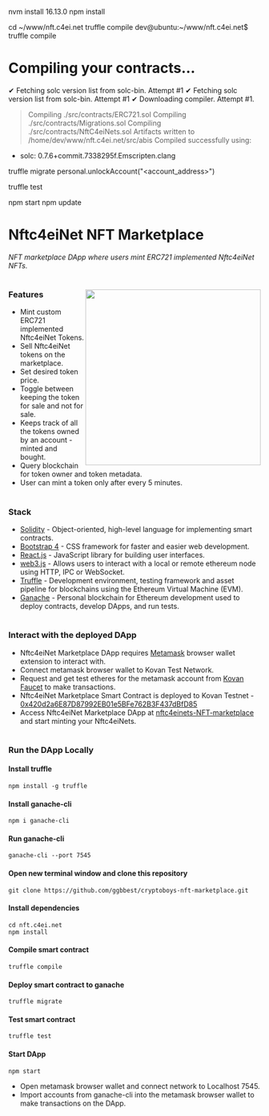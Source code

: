nvm install 16.13.0
npm install

cd ~/www/nft.c4ei.net
truffle compile
dev@ubuntu:~/www/nft.c4ei.net$ truffle compile

Compiling your contracts...
===========================
✔ Fetching solc version list from solc-bin. Attempt #1
✔ Fetching solc version list from solc-bin. Attempt #1
✔ Downloading compiler. Attempt #1.
> Compiling ./src/contracts/ERC721.sol
> Compiling ./src/contracts/Migrations.sol
> Compiling ./src/contracts/NftC4eiNets.sol
> Artifacts written to /home/dev/www/nft.c4ei.net/src/abis
> Compiled successfully using:
   - solc: 0.7.6+commit.7338295f.Emscripten.clang


truffle migrate
personal.unlockAccount("<account_address>")


truffle test

npm start
npm update

# Nftc4eiNet NFT Marketplace
<i>NFT marketplace DApp where users mint ERC721 implemented Nftc4eiNet NFTs.</i>
#
<img align="right" width="350" src="./image.png"></img>
### Features
- Mint custom ERC721 implemented Nftc4eiNet Tokens.
- Sell Nftc4eiNet tokens on the marketplace.
- Set desired token price.
- Toggle between keeping the token for sale and not for sale.
- Keeps track of all the tokens owned by an account - minted and bought.
- Query blockchain for token owner and token metadata.
- User can mint a token only after every 5 minutes.
#
### Stack
- [Solidity](https://docs.soliditylang.org/en/v0.7.6/) - Object-oriented, high-level language for implementing smart contracts.
- [Bootstrap 4](https://getbootstrap.com/) - CSS framework for faster and easier web development.
- [React.js](https://reactjs.org/) - JavaScript library for building user interfaces.
- [web3.js](https://web3js.readthedocs.io/en/v1.3.4/) - Allows users to interact with a local or remote ethereum node using HTTP, IPC or WebSocket.
- [Truffle](https://www.trufflesuite.com/truffle) - Development environment, testing framework and asset pipeline for blockchains using the Ethereum Virtual Machine (EVM).
- [Ganache](https://www.trufflesuite.com/ganache) - Personal blockchain for Ethereum development used to deploy contracts, develop DApps, and run tests.
#
### Interact with the deployed DApp
- Nftc4eiNet Marketplace DApp requires [Metamask](https://metamask.io/) browser wallet extension to interact with.
- Connect metamask browser wallet to Kovan Test Network.
- Request and get test etheres for the metamask account from [Kovan Faucet](https://gitter.im/kovan-testnet/faucet) to make transactions.
- Nftc4eiNet Marketplace Smart Contract is deployed to Kovan Testnet - [0x420d2a6E87D87992EB01e5BFe762B3F437dBfD85](https://kovan.etherscan.io/address/0x420d2a6e87d87992eb01e5bfe762b3f437dbfd85)
- Access Nftc4eiNet Marketplace DApp at [nftc4einets-NFT-marketplace](https://devpavan04.github.io/nftc4einets-nft-marketplace/) and start minting your Nftc4eiNets.
#
### Run the DApp Locally
#### Install truffle
```
npm install -g truffle
```
#### Install ganache-cli
```
npm i ganache-cli
```
#### Run ganache-cli
```
ganache-cli --port 7545
```
#### Open new terminal window and clone this repository
```
git clone https://github.com/ggbbest/cryptoboys-nft-marketplace.git
```
#### Install dependencies
```
cd nft.c4ei.net
npm install
```
#### Compile smart contract
```
truffle compile
```
#### Deploy smart contract to ganache
```
truffle migrate
```
#### Test smart contract
```
truffle test
```
#### Start DApp
```
npm start
```
- Open metamask browser wallet and connect network to Localhost 7545.
- Import accounts from ganache-cli into the metamask browser wallet to make transactions on the DApp.
